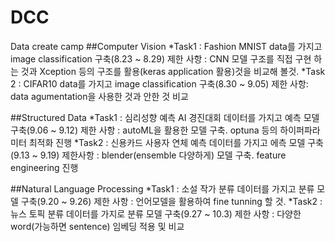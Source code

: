 # DCC
Data create camp
##Computer Vision
    *Task1 : Fashion MNIST data를 가지고 image classification 구축(8.23 ~ 8.29)
    제한 사항 : CNN 모델 구조를 직접 구현 하는 것과 Xception 등의 구조를 활용(keras application 활용)것을 비교해 볼것. 
    *Task 2 : CIFAR10 data를 가지고 image classification 구축(8.30 ~ 9.05)
    제한 사항: data agumentation을 사용한 것과 안한 것 비교

##Structured Data
    *Task1 : 심리성향 예측 AI  경진대회 데이터를 가지고 예측 모델 구축(9.06 ~ 9.12)
    제한 사항 : autoML을 활용한 모델 구축. optuna 등의 하이퍼파라미터 최적화 진행
    *Task2 : 신용카드 사용자 연체 예측 데이터를 가지고 에측 모델 구축(9.13 ~ 9.19)
    제한사항 : blender(ensemble 다양하게) 모델 구축. feature engineering 진행

##Natural Language Processing
    *Task1 : 소설 작가 분류 데이터를 가지고 분류 모델 구축(9.20 ~ 9.26)
    제한 사항 : 언어모델을 활용하여 fine tunning 할 것.
    *Task2 : 뉴스 토픽 분류 데이터를 가지로 분류 모델 구축(9.27 ~ 10.3)
    제한 사항 : 다양한 word(가능하면 sentence) 임베딩 적용 및 비교
